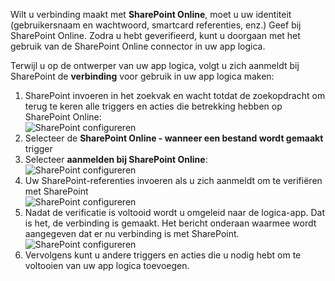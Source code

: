 

Wilt u verbinding maakt met **SharePoint Online**, moet u uw identiteit (gebruikersnaam en wachtwoord, smartcard referenties, enz.) Geef bij SharePoint Online. Zodra u hebt geverifieerd, kunt u doorgaan met het gebruik van de SharePoint Online connector in uw app logica. 

Terwijl u op de ontwerper van uw app logica, volgt u zich aanmeldt bij SharePoint de **verbinding** voor gebruik in uw app logica maken:

1. SharePoint invoeren in het zoekvak en wacht totdat de zoekopdracht om terug te keren alle triggers en acties die betrekking hebben op SharePoint Online:   
![SharePoint configureren][1]  
2. Selecteer de **SharePoint Online - wanneer een bestand wordt gemaakt** trigger  
3. Selecteer **aanmelden bij SharePoint Online**:   
![SharePoint configureren][2]    
4. Uw SharePoint-referenties invoeren als u zich aanmeldt om te verifiëren met SharePoint   
![SharePoint configureren][3]     
5. Nadat de verificatie is voltooid wordt u omgeleid naar de logica-app. Dat is het, de verbinding is gemaakt. Het bericht onderaan waarmee wordt aangegeven dat er nu verbinding is met SharePoint.  
![SharePoint configureren][4]  
6. Vervolgens kunt u andere triggers en acties die u nodig hebt om te voltooien van uw app logica toevoegen.   

[1]: ./media/connectors-create-api-sharepointonline/connectionconfig1.png
[2]: ./media/connectors-create-api-sharepointonline/connectionconfig2.png 
[3]: ./media/connectors-create-api-sharepointonline/connectionconfig3.png
[4]: ./media/connectors-create-api-sharepointonline/connectionconfig4.png
[5]: ./media/connectors-create-api-sharepointonline/connectionconfig5.png
